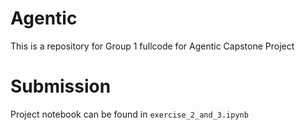 # Agentic
This is a repository for Group 1 fullcode for Agentic Capstone Project 

# Submission

Project notebook can be found in `exercise_2_and_3.ipynb`